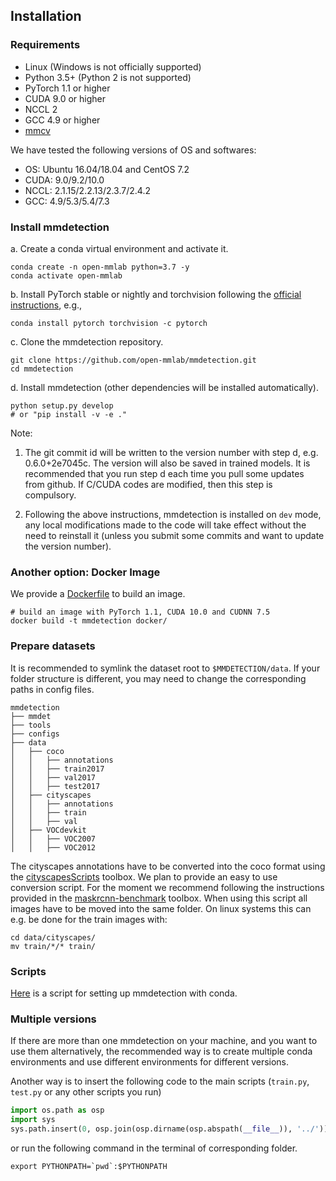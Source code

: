 ## Installation

### Requirements

- Linux (Windows is not officially supported)
- Python 3.5+ (Python 2 is not supported)
- PyTorch 1.1 or higher
- CUDA 9.0 or higher
- NCCL 2
- GCC 4.9 or higher
- [mmcv](https://github.com/open-mmlab/mmcv)

We have tested the following versions of OS and softwares:

- OS: Ubuntu 16.04/18.04 and CentOS 7.2
- CUDA: 9.0/9.2/10.0
- NCCL: 2.1.15/2.2.13/2.3.7/2.4.2
- GCC: 4.9/5.3/5.4/7.3

### Install mmdetection

a. Create a conda virtual environment and activate it.

```shell
conda create -n open-mmlab python=3.7 -y
conda activate open-mmlab
```

b. Install PyTorch stable or nightly and torchvision following the [official instructions](https://pytorch.org/), e.g.,

```shell
conda install pytorch torchvision -c pytorch
```

c. Clone the mmdetection repository.

```shell
git clone https://github.com/open-mmlab/mmdetection.git
cd mmdetection
```

d. Install mmdetection (other dependencies will be installed automatically).

```shell
python setup.py develop
# or "pip install -v -e ."
```

Note:

1. The git commit id will be written to the version number with step d, e.g. 0.6.0+2e7045c. The version will also be saved in trained models.
It is recommended that you run step d each time you pull some updates from github. If C/CUDA codes are modified, then this step is compulsory.

2. Following the above instructions, mmdetection is installed on `dev` mode, any local modifications made to the code will take effect without the need to reinstall it (unless you submit some commits and want to update the version number).

### Another option: Docker Image

We provide a [Dockerfile](../docker/Dockerfile) to build an image.

```shell
# build an image with PyTorch 1.1, CUDA 10.0 and CUDNN 7.5
docker build -t mmdetection docker/
```

### Prepare datasets

It is recommended to symlink the dataset root to `$MMDETECTION/data`.
If your folder structure is different, you may need to change the corresponding paths in config files.

```
mmdetection
├── mmdet
├── tools
├── configs
├── data
│   ├── coco
│   │   ├── annotations
│   │   ├── train2017
│   │   ├── val2017
│   │   ├── test2017
│   ├── cityscapes
│   │   ├── annotations
│   │   ├── train
│   │   ├── val
│   ├── VOCdevkit
│   │   ├── VOC2007
│   │   ├── VOC2012

```
The cityscapes annotations have to be converted into the coco format using the [cityscapesScripts](https://github.com/mcordts/cityscapesScripts) toolbox.
We plan to provide an easy to use conversion script. For the moment we recommend following the instructions provided in the 
[maskrcnn-benchmark](https://github.com/facebookresearch/maskrcnn-benchmark/tree/master/maskrcnn_benchmark/data) toolbox. When using this script all images have to be moved into the same folder. On linux systems this can e.g. be done for the train images with:
```shell
cd data/cityscapes/
mv train/*/* train/
```

### Scripts

[Here](https://gist.github.com/hellock/bf23cd7348c727d69d48682cb6909047) is
a script for setting up mmdetection with conda.

### Multiple versions

If there are more than one mmdetection on your machine, and you want to use them alternatively, the recommended way is to create multiple conda environments and use different environments for different versions.

Another way is to insert the following code to the main scripts (`train.py`, `test.py` or any other scripts you run)
```python
import os.path as osp
import sys
sys.path.insert(0, osp.join(osp.dirname(osp.abspath(__file__)), '../'))
```
or run the following command in the terminal of corresponding folder.
```shell
export PYTHONPATH=`pwd`:$PYTHONPATH
```
